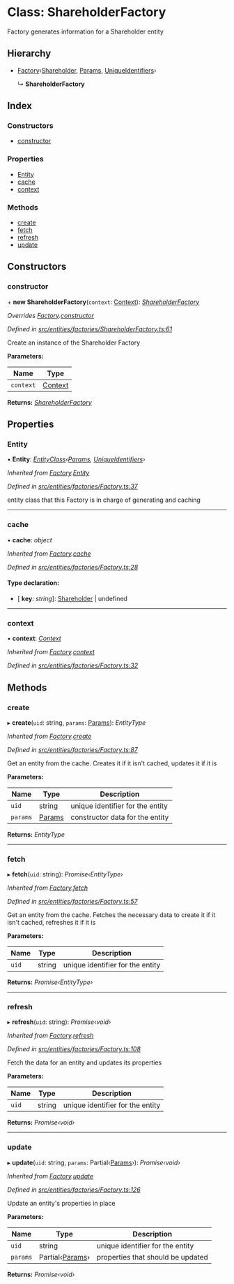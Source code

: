 # Class: ShareholderFactory

Factory generates information for a Shareholder entity

## Hierarchy

- [Factory](_entities_factories_factory_.factory.md)‹[Shareholder](_entities_shareholder_.shareholder.md), [Params](../interfaces/_entities_shareholder_.params.md), [UniqueIdentifiers](../interfaces/_entities_shareholder_.uniqueidentifiers.md)›

  ↳ **ShareholderFactory**

## Index

### Constructors

- [constructor](_entities_factories_shareholderfactory_.shareholderfactory.md#constructor)

### Properties

- [Entity](_entities_factories_shareholderfactory_.shareholderfactory.md#entity)
- [cache](_entities_factories_shareholderfactory_.shareholderfactory.md#cache)
- [context](_entities_factories_shareholderfactory_.shareholderfactory.md#context)

### Methods

- [create](_entities_factories_shareholderfactory_.shareholderfactory.md#create)
- [fetch](_entities_factories_shareholderfactory_.shareholderfactory.md#fetch)
- [refresh](_entities_factories_shareholderfactory_.shareholderfactory.md#refresh)
- [update](_entities_factories_shareholderfactory_.shareholderfactory.md#update)

## Constructors

### constructor

\+ **new ShareholderFactory**(`context`: [Context](_context_.context.md)): _[ShareholderFactory](_entities_factories_shareholderfactory_.shareholderfactory.md)_

_Overrides [Factory](_entities_factories_factory_.factory.md).[constructor](_entities_factories_factory_.factory.md#constructor)_

_Defined in [src/entities/factories/ShareholderFactory.ts:61](https://github.com/PolymathNetwork/polymath-sdk/blob/660aba8/src/entities/factories/ShareholderFactory.ts#L61)_

Create an instance of the Shareholder Factory

**Parameters:**

| Name      | Type                            |
| --------- | ------------------------------- |
| `context` | [Context](_context_.context.md) |

**Returns:** _[ShareholderFactory](_entities_factories_shareholderfactory_.shareholderfactory.md)_

## Properties

### Entity

• **Entity**: _[EntityClass](../interfaces/_entities_factories_factory_.entityclass.md)‹[Params](../interfaces/_entities_shareholder_.params.md), [UniqueIdentifiers](../interfaces/_entities_shareholder_.uniqueidentifiers.md)›_

_Inherited from [Factory](_entities_factories_factory_.factory.md).[Entity](_entities_factories_factory_.factory.md#entity)_

_Defined in [src/entities/factories/Factory.ts:37](https://github.com/PolymathNetwork/polymath-sdk/blob/660aba8/src/entities/factories/Factory.ts#L37)_

entity class that this Factory is in charge of generating and caching

---

### cache

• **cache**: _object_

_Inherited from [Factory](_entities_factories_factory_.factory.md).[cache](_entities_factories_factory_.factory.md#cache)_

_Defined in [src/entities/factories/Factory.ts:28](https://github.com/PolymathNetwork/polymath-sdk/blob/660aba8/src/entities/factories/Factory.ts#L28)_

#### Type declaration:

- \[ **key**: _string_\]: [Shareholder](_entities_shareholder_.shareholder.md) | undefined

---

### context

• **context**: _[Context](_context_.context.md)_

_Inherited from [Factory](_entities_factories_factory_.factory.md).[context](_entities_factories_factory_.factory.md#context)_

_Defined in [src/entities/factories/Factory.ts:32](https://github.com/PolymathNetwork/polymath-sdk/blob/660aba8/src/entities/factories/Factory.ts#L32)_

## Methods

### create

▸ **create**(`uid`: string, `params`: [Params](../interfaces/_entities_shareholder_.params.md)): _EntityType_

_Inherited from [Factory](_entities_factories_factory_.factory.md).[create](_entities_factories_factory_.factory.md#create)_

_Defined in [src/entities/factories/Factory.ts:87](https://github.com/PolymathNetwork/polymath-sdk/blob/660aba8/src/entities/factories/Factory.ts#L87)_

Get an entity from the cache. Creates it if it isn't cached, updates it if it is

**Parameters:**

| Name     | Type                                                     | Description                      |
| -------- | -------------------------------------------------------- | -------------------------------- |
| `uid`    | string                                                   | unique identifier for the entity |
| `params` | [Params](../interfaces/_entities_shareholder_.params.md) | constructor data for the entity  |

**Returns:** _EntityType_

---

### fetch

▸ **fetch**(`uid`: string): _Promise‹EntityType›_

_Inherited from [Factory](_entities_factories_factory_.factory.md).[fetch](_entities_factories_factory_.factory.md#fetch)_

_Defined in [src/entities/factories/Factory.ts:57](https://github.com/PolymathNetwork/polymath-sdk/blob/660aba8/src/entities/factories/Factory.ts#L57)_

Get an entity from the cache. Fetches the necessary data to create it if it isn't cached, refreshes it if it is

**Parameters:**

| Name  | Type   | Description                      |
| ----- | ------ | -------------------------------- |
| `uid` | string | unique identifier for the entity |

**Returns:** _Promise‹EntityType›_

---

### refresh

▸ **refresh**(`uid`: string): _Promise‹void›_

_Inherited from [Factory](_entities_factories_factory_.factory.md).[refresh](_entities_factories_factory_.factory.md#refresh)_

_Defined in [src/entities/factories/Factory.ts:108](https://github.com/PolymathNetwork/polymath-sdk/blob/660aba8/src/entities/factories/Factory.ts#L108)_

Fetch the data for an entity and updates its properties

**Parameters:**

| Name  | Type   | Description                      |
| ----- | ------ | -------------------------------- |
| `uid` | string | unique identifier for the entity |

**Returns:** _Promise‹void›_

---

### update

▸ **update**(`uid`: string, `params`: Partial‹[Params](../interfaces/_entities_shareholder_.params.md)›): _Promise‹void›_

_Inherited from [Factory](_entities_factories_factory_.factory.md).[update](_entities_factories_factory_.factory.md#update)_

_Defined in [src/entities/factories/Factory.ts:126](https://github.com/PolymathNetwork/polymath-sdk/blob/660aba8/src/entities/factories/Factory.ts#L126)_

Update an entity's properties in place

**Parameters:**

| Name     | Type                                                              | Description                       |
| -------- | ----------------------------------------------------------------- | --------------------------------- |
| `uid`    | string                                                            | unique identifier for the entity  |
| `params` | Partial‹[Params](../interfaces/_entities_shareholder_.params.md)› | properties that should be updated |

**Returns:** _Promise‹void›_
